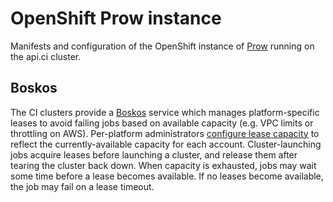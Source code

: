 # OpenShift Prow instance

Manifests and configuration of the OpenShift instance of [Prow](https://github.com/kubernetes/test-infra/blob/master/prow/README.md)
running on the api.ci cluster.

## Boskos

The CI clusters provide a [Boskos][] service which manages platform-specific leases to avoid failing jobs based on available capacity (e.g. VPC limits or throttling on AWS).
Per-platform administrators [configure lease capacity][boskos-lease-config] to reflect the currently-available capacity for each account.
Cluster-launching jobs acquire leases before launching a cluster, and release them after tearing the cluster back down.
When capacity is exhausted, jobs may wait some time before a lease becomes available.
If no leases become available, the job may fail on a lease timeout.

[Boskos]: https://github.com/kubernetes-sigs/boskos#boskos
[boskos-lease-config]: 02_config/_boskos.yaml
